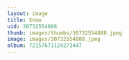 ```yaml
---
layout: image
title: Snow
uid: 30732554888
thumb: images/thumbs/30732554888.jpeg
image: images/30732554888.jpeg
album: 72157671124273447
---
```


